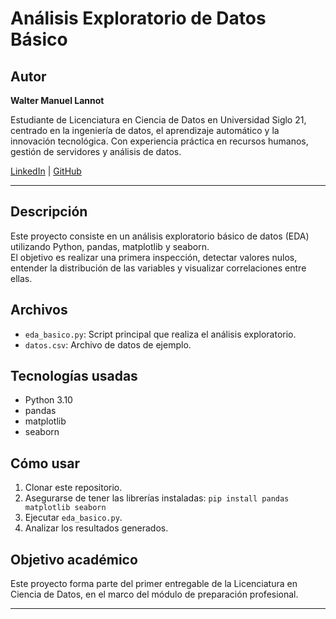 # Análisis Exploratorio de Datos Básico

## Autor
**Walter Manuel Lannot**

Estudiante de Licenciatura en Ciencia de Datos en Universidad Siglo 21, centrado en la ingeniería de datos, el aprendizaje automático y la innovación tecnológica. Con experiencia práctica en recursos humanos, gestión de servidores y análisis de datos.

[LinkedIn](https://www.linkedin.com/in/walterlannot) | [GitHub](https://github.com/walterlannot)

---

## Descripción
Este proyecto consiste en un análisis exploratorio básico de datos (EDA) utilizando Python, pandas, matplotlib y seaborn.  
El objetivo es realizar una primera inspección, detectar valores nulos, entender la distribución de las variables y visualizar correlaciones entre ellas.

## Archivos
- `eda_basico.py`: Script principal que realiza el análisis exploratorio.
- `datos.csv`: Archivo de datos de ejemplo.

## Tecnologías usadas
- Python 3.10
- pandas
- matplotlib
- seaborn

## Cómo usar
1. Clonar este repositorio.
2. Asegurarse de tener las librerías instaladas: `pip install pandas matplotlib seaborn`
3. Ejecutar `eda_basico.py`.
4. Analizar los resultados generados.

## Objetivo académico
Este proyecto forma parte del primer entregable de la Licenciatura en Ciencia de Datos, en el marco del módulo de preparación profesional.

---
